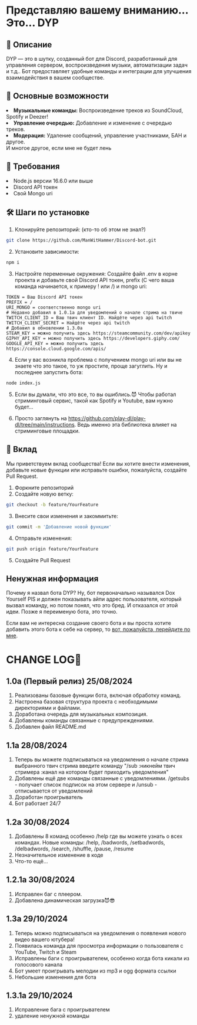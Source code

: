 # Представляю вашему вниманию... Это... DYP
<h2>📜 Описание</h2>

DYP — это в шутку, созданный бот для Discord, разработанный для управления сервером, воспроизведения музыки, автоматизации задач и т.д.. Бот предоставляет удобные команды и интеграции для улучшения взаимодействия в вашем сообществе.
<h2>🚀 Основные возможности</h2>
<li>
    <b>Музыкальные команды:</b> Воспроизведение треков из SoundCloud, Spotify и Deezer!
</li>
<li>
    <b>Управление очередью:</b> Добавление и изменение с очередью треков.
</li>
<li>
    <b>Модерация:</b> Удаление сообщений, управление участниками, БАН и другое.
</li>
И многое другое, если мне не будет лень
<h2>📑 Требования</h2>
<li>Node.js версии 16.6.0 или выше</li>
<li>Discord API токен</li>
<li>Свой Mongo uri</li>
<h2>🛠️ Шаги по установке</h2>

1. Клонируйте репозиторий: (кто-то об этом не знал?)

```bash
git clone https://github.com/ManWitHammer/Discord-bot.git
```

2. Установите зависимости:

```bash
npm i
```

3. Настройте переменные окружения: Создайте файл .env в корне проекта и добавьте свой Discord API токен, prefix (С чего ваша команда начинается, к примеру ! или /) и mongo uri:

```env
TOKEN = Ваш Discord API токен
PREFIX = /
URI_MONGO = соответственно mongo uri
# Недавно добавил в 1.0.1a для уведомлений о начале стрима на твиче
TWITCH_CLIENT_ID = Ваш твич клиент ID. Найдёте через api twitch
TWITCH_CLIENT_SECRET = Найдёте через api twitch
# Добавил в обновлении 1.3.0a
STEAM_KEY = можно получить здесь https://steamcommunity.com/dev/apikey
GIPHY_API_KEY = можно получить здесь https://developers.giphy.com/
GOOGLE_API_KEY = можно получить здесь https://console.cloud.google.com/apis/
```
4. Если у вас возникла проблема с получением mongo uri или вы не знаете что это такое, то уж простите, проще загуглить. Ну и последнее запустить бота:
```bash
node index.js
```
5. Если вы думали, что это все, то вы ошиблись.😈 Чтобы работал стриминговый сервис, такой как Spotify и Youtube, вам нужно будет...

6. Просто заглянуть на https://github.com/play-dl/play-dl/tree/main/instructions. Ведь именно эта библиотека влияет на стриминговые площадки.

<h2>🤝 Вклад</h2>
Мы приветствуем вклад сообщества! Если вы хотите внести изменения, добавьте новые функции или исправьте ошибки, пожалуйста, создайте Pull Request.

1. Форкните репозиторий
2. Создайте новую ветку: 
```bash
git checkout -b feature/YourFeature
```
3. Внесите свои изменения и закоммитьте: 
```bash
git commit -m 'Добавление новой функции'
```
4. Отправьте изменения: 
```bash
git push origin feature/YourFeature
```
5. Создайте Pull Request
<h2>Ненужная информация</h2>
Почему я назвал бота DYP? Ну, бот первоначально назывался Dox Yourself PlS и должен показывать айпи адрес пользователя, который вызвал команду, но потом понял, что это бред. И отказался от этой идеи. Позже я переименую бота, это точно.

Если вам не интересна создание своего бота и вы проста хотите добавить этого бота к себе на сервер, то <a href="https://discord.com/oauth2/authorize?client_id=1273943571925434379&permissions=8&integration_type=0&scope=bot">вот, пожалуйста, перейдите по мне</a>.
<h1>CHANGE LOG💾</h1>
<h2>1.0a (Первый релиз) 25/08/2024</h2>

1. Реализованы базовые функции бота, включая обработку команд.
2. Настроена базовая структура проекта с необходимыми директориями и файлами.
3. Доработана очередь для музыкальных композиция.
4. Добавлены команды связанные с предупреждениями.
5. Добавлен файл README.md

<h2>1.1a 28/08/2024</h2>

1. Теперь вы можете подписываться на уведомления о начале стрима выбранного твич стрима введите команду "/sub :никнейм твич стримера :канал на котором будет приходить уведомления"
2. Добавлены ещё две команды связанные с уведомлениями. /getsubs - получает список подписок на этом сервере и /unsub - отписывается от уведомлений
3. Доработан проигрыватель
4. Бот работает 24/7

<h2>1.2a 30/08/2024</h2>

1. Добавлены 8 команд особенно /help где вы можете узнать о всех командах. Новые команды: /help, /badwords, /setbadwords, /delbadwords, /search, /shuffle, /pause, /resume
2. Незначительное изменение в коде
3. Что-то ещё...

<h2>1.2.1a 30/08/2024</h2>

1. Исправлен баг с плеером.
2. Добавлена динамическая загрузка😈😎

<h2>1.3a 29/10/2024</h2>

1. Теперь можно подписываться на уведомления о появления нового видео вашего ютубера!
2. Появилась команда для просмотра информации о пользователя с YouTube, Twitch и Steam
3. Исправлены баги с проигрывателем, особенно когда бота кикали из голосового канала
4. Бот умеет проигрывать мелодии из mp3 и ogg формата ссылки
5. Небольшие изменения для бота

<h2>1.3.1a 29/10/2024</h2>

1. Исправление бага с проигрывателем
2. удаление ненужной команды